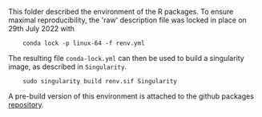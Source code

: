 This folder described the environment of the R packages. To ensure maximal reproducibility, the 'raw' description file was locked in place on 29th July 2022 with

        conda lock -p linux-64 -f renv.yml

The resulting file `conda-lock.yml` can then be used to build a singularity
image, as described in `Singularity`.

        sudo singularity build renv.sif Singularity

A pre-build version of this environment is attached to the github 
packages [repository](https://github.com/asgeissler/OCyRS-pipeline).

